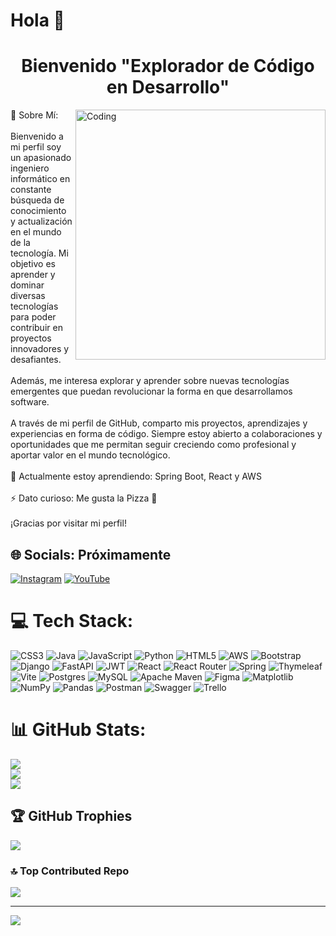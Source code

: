 # Hola 👋
<h1 align="center" >Bienvenido "Explorador de Código en Desarrollo" </h1>

<img align="right" alt="Coding" width="400" src="https://cdn.dribbble.com/users/1162077/screenshots/3848914/programmer.gif">
💫 Sobre Mí:
<br><br>Bienvenido a mi perfil soy un apasionado ingeniero informático en constante búsqueda de conocimiento y actualización en el mundo de la tecnología. Mi objetivo es aprender y dominar diversas tecnologías para poder contribuir en proyectos innovadores y desafiantes.<br><br> Además, me interesa explorar y aprender sobre nuevas tecnologías emergentes que puedan revolucionar la forma en que desarrollamos software.<br><br>A través de mi perfil de GitHub, comparto mis proyectos, aprendizajes y experiencias en forma de código. Siempre estoy abierto a colaboraciones y oportunidades que me permitan seguir creciendo como profesional y aportar valor en el mundo tecnológico.<br><br>🌱 Actualmente estoy aprendiendo: Spring Boot, React y AWS<br><br>⚡ Dato curioso: Me gusta la Pizza 🍕<br><br>¡Gracias por visitar mi perfil!<br>


## 🌐 Socials: Próximamente 
[![Instagram](https://img.shields.io/badge/Instagram-%23E4405F.svg?logo=Instagram&logoColor=white)]() [![YouTube](https://img.shields.io/badge/YouTube-%23FF0000.svg?logo=YouTube&logoColor=white)]() 

# 💻 Tech Stack:
![CSS3](https://img.shields.io/badge/css3-%231572B6.svg?style=for-the-badge&logo=css3&logoColor=white) ![Java](https://img.shields.io/badge/java-%23ED8B00.svg?style=for-the-badge&logo=openjdk&logoColor=white) ![JavaScript](https://img.shields.io/badge/javascript-%23323330.svg?style=for-the-badge&logo=javascript&logoColor=%23F7DF1E) ![Python](https://img.shields.io/badge/python-3670A0?style=for-the-badge&logo=python&logoColor=ffdd54) ![HTML5](https://img.shields.io/badge/html5-%23E34F26.svg?style=for-the-badge&logo=html5&logoColor=white) ![AWS](https://img.shields.io/badge/AWS-%23FF9900.svg?style=for-the-badge&logo=amazon-aws&logoColor=white) ![Bootstrap](https://img.shields.io/badge/bootstrap-%238511FA.svg?style=for-the-badge&logo=bootstrap&logoColor=white) ![Django](https://img.shields.io/badge/django-%23092E20.svg?style=for-the-badge&logo=django&logoColor=white) ![FastAPI](https://img.shields.io/badge/FastAPI-005571?style=for-the-badge&logo=fastapi) ![JWT](https://img.shields.io/badge/JWT-black?style=for-the-badge&logo=JSON%20web%20tokens) ![React](https://img.shields.io/badge/react-%2320232a.svg?style=for-the-badge&logo=react&logoColor=%2361DAFB) ![React Router](https://img.shields.io/badge/React_Router-CA4245?style=for-the-badge&logo=react-router&logoColor=white) ![Spring](https://img.shields.io/badge/spring-%236DB33F.svg?style=for-the-badge&logo=spring&logoColor=white) ![Thymeleaf](https://img.shields.io/badge/Thymeleaf-%23005C0F.svg?style=for-the-badge&logo=Thymeleaf&logoColor=white) ![Vite](https://img.shields.io/badge/vite-%23646CFF.svg?style=for-the-badge&logo=vite&logoColor=white) ![Postgres](https://img.shields.io/badge/postgres-%23316192.svg?style=for-the-badge&logo=postgresql&logoColor=white) ![MySQL](https://img.shields.io/badge/mysql-%2300000f.svg?style=for-the-badge&logo=mysql&logoColor=white) ![Apache Maven](https://img.shields.io/badge/Apache%20Maven-C71A36?style=for-the-badge&logo=Apache%20Maven&logoColor=white) ![Figma](https://img.shields.io/badge/figma-%23F24E1E.svg?style=for-the-badge&logo=figma&logoColor=white) ![Matplotlib](https://img.shields.io/badge/Matplotlib-%23ffffff.svg?style=for-the-badge&logo=Matplotlib&logoColor=black) ![NumPy](https://img.shields.io/badge/numpy-%23013243.svg?style=for-the-badge&logo=numpy&logoColor=white) ![Pandas](https://img.shields.io/badge/pandas-%23150458.svg?style=for-the-badge&logo=pandas&logoColor=white) ![Postman](https://img.shields.io/badge/Postman-FF6C37?style=for-the-badge&logo=postman&logoColor=white) ![Swagger](https://img.shields.io/badge/-Swagger-%23Clojure?style=for-the-badge&logo=swagger&logoColor=white) ![Trello](https://img.shields.io/badge/Trello-%23026AA7.svg?style=for-the-badge&logo=Trello&logoColor=white)
# 📊 GitHub Stats:
![](https://github-readme-stats.vercel.app/api?username=DevCodeExplorer-7&theme=dark&hide_border=false&include_all_commits=false&count_private=false)<br/>
![](https://github-readme-streak-stats.herokuapp.com/?user=DevCodeExplorer-7&theme=dark&hide_border=false)<br/>
![](https://github-readme-stats.vercel.app/api/top-langs/?username=DevCodeExplorer-7&theme=dark&hide_border=false&include_all_commits=false&count_private=false&layout=compact)

## 🏆 GitHub Trophies
![](https://github-profile-trophy.vercel.app/?username=DevCodeExplorer-7&theme=radical&no-frame=true&no-bg=false&margin-w=4)

### 🔝 Top Contributed Repo
![](https://github-contributor-stats.vercel.app/api?username=DevCodeExplorer-7&limit=5&theme=radical&combine_all_yearly_contributions=true)

---
[![](https://visitcount.itsvg.in/api?id=DevCodeExplorer-7&label=Profile%20Views&color=11&icon=7&pretty=true)](https://visitcount.itsvg.in)

<!-- Proudly created with GPRM ( https://gprm.itsvg.in ) -->

